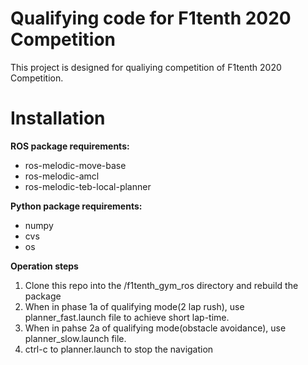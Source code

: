# Qualifying code for F1tenth 2020 Competition

This project is designed for qualiying competition of F1tenth 2020 Competition.

# Installation
**ROS package requirements:**
- ros-melodic-move-base
- ros-melodic-amcl
- ros-melodic-teb-local-planner

**Python package requirements:**
- numpy
- cvs
- os

**Operation steps**
1. Clone this repo into the /f1tenth_gym_ros directory and rebuild the package
2. When in phase 1a of qualifying mode(2 lap rush), use planner_fast.launch file to achieve short lap-time.
3. When in pahse 2a of qualifying mode(obstacle avoidance), use planner_slow.launch file. 
3. ctrl-c to planner.launch to stop the navigation
